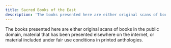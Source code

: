 ```yaml
---
title: Sacred Books of the East
description: 'The books presented here are either original scans of books in the public domain, material that has been presented elsewhere on the internet, or material included under fair use conditions in printed anthologies.'
---
```


The books presented here are either original scans of books in the public domain, material that has been presented elsewhere on the internet, or material included under fair use conditions in printed anthologies.
